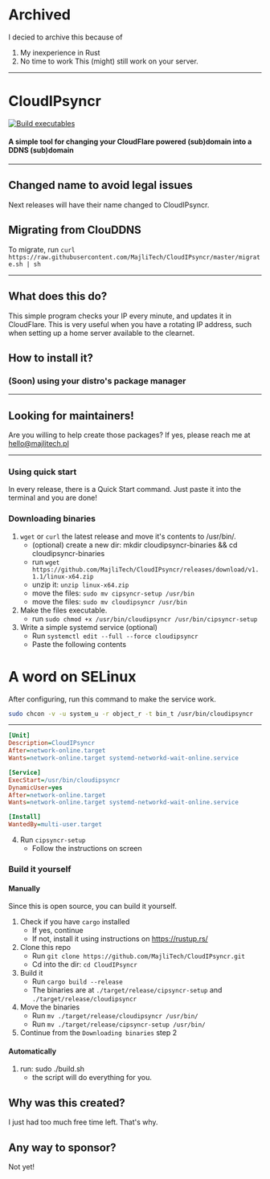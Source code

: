 # Archived

I decied to archive this because of
1. My inexperience in Rust
2. No time to work
This (might) still work on your server.

---

# CloudIPsyncr 

[![Build executables](https://github.com/MajliTech/clouddns/actions/workflows/build.yml/badge.svg)](https://github.com/MajliTech/clouddns/actions/workflows/build.yml)
#### A simple tool for changing your CloudFlare powered (sub)domain into a DDNS (sub)domain
---

## Changed name to avoid legal issues 

Next releases will have their name changed to CloudIPsyncr.

## Migrating from ClouDDNS

To migrate, run `curl https://raw.githubusercontent.com/MajliTech/CloudIPsyncr/master/migrate.sh | sh`

---



## What does this do?
This simple program checks your IP every minute, and updates it in CloudFlare. This is very useful when you have a rotating IP address, such when setting up a home server available to the clearnet. 
## How to install it?
### (Soon) using your distro's package manager

---
## Looking for maintainers!
Are you willing to help create those packages? If yes, please reach me at hello@majlitech.pl

---
### Using quick start
In every release, there is a Quick Start command. Just paste it into the terminal and you are done!

### Downloading binaries
1. `wget` or `curl` the latest release and move it's contents to /usr/bin/. 
    - (optional) create a new dir: mkdir cloudipsyncr-binaries && cd cloudipsyncr-binaries
    - run `wget https://github.com/MajliTech/CloudIPsyncr/releases/download/v1.1.1/linux-x64.zip`
    - unzip it: `unzip linux-x64.zip`
    - move the files: `sudo mv cipsyncr-setup /usr/bin`
    - move the files: `sudo mv cloudipsyncr /usr/bin`
2. Make the files executable.
    - run `sudo chmod +x /usr/bin/cloudipsyncr /usr/bin/cipsyncr-setup`
3. Write a simple systemd service (optional)
   - Run `systemctl edit --full --force cloudipsyncr`
   - Paste the following contents
# A word on SELinux

After configuring, run this command to make the service work.
```sh
sudo chcon -v -u system_u -r object_r -t bin_t /usr/bin/cloudipsyncr
```
---

```ini
[Unit]
Description=CloudIPsyncr
After=network-online.target
Wants=network-online.target systemd-networkd-wait-online.service

[Service]
ExecStart=/usr/bin/cloudipsyncr
DynamicUser=yes
After=network-online.target
Wants=network-online.target systemd-networkd-wait-online.service

[Install]
WantedBy=multi-user.target
```
4. Run `cipsyncr-setup`  
    - Follow the instructions on screen
### Build it yourself
#### Manually
Since this is open source, you can build it yourself.
1. Check if you have `cargo` installed
    - If yes, continue
    - If not, install it using instructions on https://rustup.rs/
2. Clone this repo
    - Run `git clone https://github.com/MajliTech/CloudIPsyncr.git`
    - Cd into the dir: `cd CloudIPsyncr`
3. Build it
    - Run `cargo build --release`
    - The binaries are at `./target/release/cipsyncr-setup` and `./target/release/cloudipsyncr`
4. Move the binaries
    - Run `mv ./target/release/cloudipsyncr /usr/bin/`
    - Run `mv ./target/release/cipsyncr-setup /usr/bin/` 
5. Continue from the `Downloading binaries` step 2
#### Automatically
1. run: sudo ./build.sh
    - the script will do everything for you.
## Why was this created?
I just had too much free time left. That's why.
## Any way to sponsor?
Not yet!
